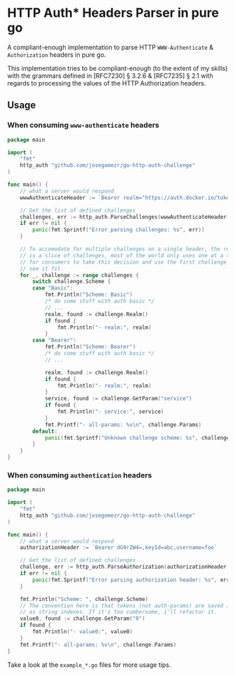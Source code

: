 HTTP Auth* Headers Parser in pure go
===

A compliant-enough implementation to parse HTTP `WWW-Authenticate` &
`Authorization` headers in pure go.

This implementation tries to be compliant-enough (to the extent of my skills)
with the grammars defined in [RFC7230] § 3.2.6 & [RFC7235] § 2.1 with regards
to processing the values of the HTTP Authorization headers.

Usage
---

### When consuming `www-authenticate` headers

```go
package main

import (
	"fmt"
	http_auth "github.com/josegomezr/go-http-auth-challenge"
)

func main() {
	// what a server would respond
	wwwAuthenticateHeader := `Bearer realm="https://auth.docker.io/token",service="registry.docker.io"`

	// Get the list of defined challenges
	challenges, err := http_auth.ParseChallenges(wwwAuthenticateHeader, true)
	if err != nil {
		panic(fmt.Sprintf("Error parsing challenges: %s", err))
	}

	// To accomodate for multiple challenges on a single header, the return type
	// is a slice of challenges, most of the world only uses one at a time, it up
	// for consumers to take this decision and use the first challenge if they
	// see it fit.
	for _, challenge := range challenges {
		switch challenge.Scheme {
		case "Basic":
			fmt.Println("Scheme: Basic")
			/* do some stuff with auth basic */
			// ...
			realm, found := challenge.Realm()
			if found {
				fmt.Println("- realm:", realm)
			}
		case "Bearer":
			fmt.Println("Scheme: Bearer")
			/* do some stuff with auth basic */
			// ...

			realm, found := challenge.Realm()
			if found {
				fmt.Println("- realm:", realm)
			}
			service, found := challenge.GetParam("service")
			if found {
				fmt.Println("- service:", service)
			}
			fmt.Printf("- all-params: %v\n", challenge.Params)
		default:
			panic(fmt.Sprintf("Unknown challenge scheme: %s", challenge.Scheme))
		}
	}
}
```

### When consuming `authentication` headers

```go
package main

import (
	"fmt"
	http_auth "github.com/josegomezr/go-http-auth-challenge"
)

func main() {
	// what a server would respond
	authorizationHeader := `Bearer dG9rZW4=,keyId=abc,username=foo`

	// Get the list of defined challenges
	challenge, err := http_auth.ParseAuthorization(authorizationHeader, true)
	if err != nil {
		panic(fmt.Sprintf("Error parsing authorization header: %s", err))
	}

	fmt.Println("Scheme: ", challenge.Scheme)
	// The convention here is that tokens (not auth-params) are saved in order
	// as string indexes. If it's too cumbersome, i'll refactor it.
	value0, found := challenge.GetParam("0")
	if found {
		fmt.Println("- value0:", value0)
	}
	fmt.Printf("- all-params: %v\n", challenge.Params)
}
```

Take a look at the `example_*.go` files for more usage tips.
